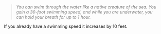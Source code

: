 > *<span style="color:rgb(125, 125, 125)">You can swim through the water like a native creature of the sea. You gain a 30-foot swimming speed, and while you are underwater, you can hold your breath for up to 1 hour.</span>* 

If you already have a swimming speed it increases by 10 feet.